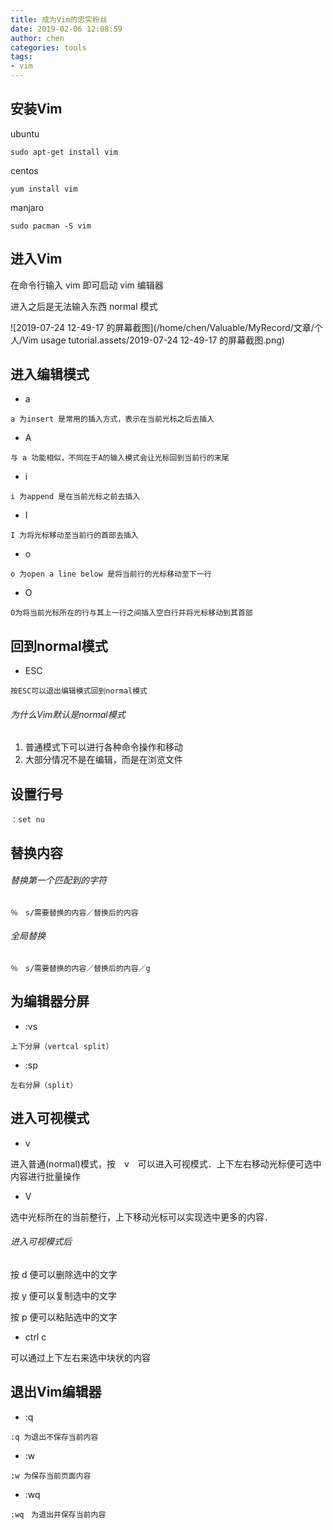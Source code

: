 ```yaml
---
title: 成为Vim的忠实粉丝
date: 2019-02-06 12:08:59
author: chen
categories: tools
tags:
- vim
---
```


## 安装Vim

ubuntu

```shell
sudo apt-get install vim	
```

centos

```shell
yum install vim
```

manjaro

```shell
sudo pacman -S vim
```

## 进入Vim

在命令行输入 vim 即可启动 vim 编辑器

进入之后是无法输入东西 normal 模式

![2019-07-24 12-49-17 的屏幕截图](/home/chen/Valuable/MyRecord/文章/个人/Vim usage tutorial.assets/2019-07-24 12-49-17 的屏幕截图.png)

## 进入编辑模式

- a

```
a 为insert 是常用的插入方式，表示在当前光标之后去插入
```

- A

```
与 a 功能相似，不同在于A的输入模式会让光标回到当前行的末尾
```

- i

```
i 为append 是在当前光标之前去插入
```

- I

```
I 为将光标移动至当前行的首部去插入
```

- o

```
o 为open a line below 是将当前行的光标移动至下一行
```

- O

```
O为将当前光标所在的行与其上一行之间插入空白行并将光标移动到其首部
```

## 回到normal模式

- ESC

```
按ESC可以退出编辑模式回到normal模式
```

###### 为什么Vim默认是normal模式

1. 普通模式下可以进行各种命令操作和移动
2. 大部分情况不是在编辑，而是在浏览文件

## 设置行号

```
：set nu
```

## 替换内容

###### 替换第一个匹配到的字符

```
％　s/需要替换的内容／替换后的内容
```

###### 全局替换

```
％　s/需要替换的内容／替换后的内容／g
```

## 为编辑器分屏

- :vs

```
上下分屏（vertcal split）
```

- :sp

```
左右分屏（split）
```

## 进入可视模式

- v

进入普通(normal)模式，按　v　可以进入可视模式．上下左右移动光标便可选中内容进行批量操作

- V

选中光标所在的当前整行，上下移动光标可以实现选中更多的内容．

###### 进入可视模式后

按 d 便可以删除选中的文字

按 y 便可以复制选中的文字

按 p 便可以粘贴选中的文字

- ctrl c

可以通过上下左右来选中块状的内容

## 退出Vim编辑器

- :q

```
:q 为退出不保存当前内容
```

- :w

```
:w 为保存当前页面内容
```

- :wq

```
:wq　为退出并保存当前内容
```


